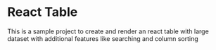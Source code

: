 # React Table

This is a sample project to create and render an react table with large dataset
with additional features like searching and column sorting